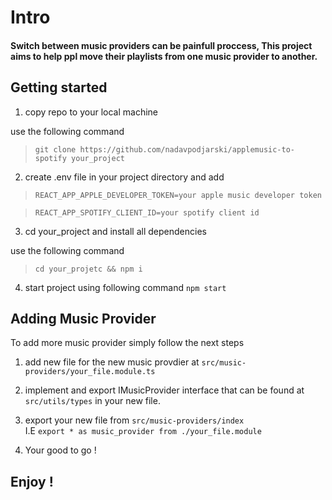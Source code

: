 # Intro

#### Switch between music providers can be painfull proccess, This project aims to help ppl move their playlists from one music provider to another.

## Getting started

1. copy repo to your local machine

use the following command <br/>

> `git clone https://github.com/nadavpodjarski/applemusic-to-spotify your_project`

2. create .env file in your project directory and add <br/>

> `REACT_APP_APPLE_DEVELOPER_TOKEN=your apple music developer token` <br/>

> `REACT_APP_SPOTIFY_CLIENT_ID=your spotify client id`

3. cd your_project and install all dependencies

use the following command

> `cd your_projetc && npm i`

4. start project using following command `npm start`

## Adding Music Provider

To add more music provider simply follow the next steps

1. add new file for the new music provdier at
   `src/music-providers/your_file.module.ts`

2. implement and export IMusicProvider interface that can be found at `src/utils/types` in your new file.

3. export your new file from `src/music-providers/index` <br/> I.E `export * as music_provider from ./your_file.module`

4. Your good to go !

## Enjoy !
